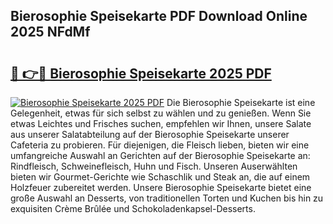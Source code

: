 ## Bierosophie Speisekarte PDF Download Online 2025 NFdMf

# <h2><a href="http://gca52l.nevu.top/?p=Bierosophie+Speisekarte">🔗 👉🔴 Bierosophie Speisekarte 2025 PDF</a></h2>

[![Bierosophie Speisekarte 2025 PDF](https://i.imgur.com/dBaPXMq.png)](http://gca52l.nevu.top/?p=Bierosophie+Speisekarte)
Die Bierosophie Speisekarte ist eine Gelegenheit, etwas für sich selbst zu wählen und zu genießen. Wenn Sie etwas Leichtes und Frisches suchen, empfehlen wir Ihnen, unsere Salate aus unserer Salatabteilung auf der Bierosophie Speisekarte unserer Cafeteria zu probieren. Für diejenigen, die Fleisch lieben, bieten wir eine umfangreiche Auswahl an Gerichten auf der Bierosophie Speisekarte an: Rindfleisch, Schweinefleisch, Huhn und Fisch. Unseren Auserwählten bieten wir Gourmet-Gerichte wie Schaschlik und Steak an, die auf einem Holzfeuer zubereitet werden. Unsere Bierosophie Speisekarte bietet eine große Auswahl an Desserts, von traditionellen Torten und Kuchen bis hin zu exquisiten Crème Brûlée und Schokoladenkapsel-Desserts.
